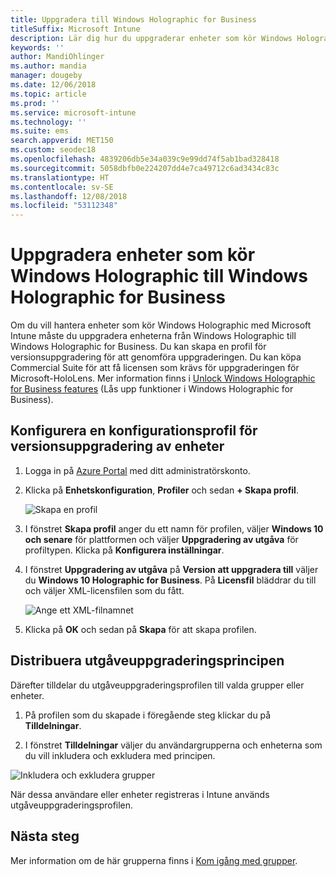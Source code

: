 ```yaml
---
title: Uppgradera till Windows Holographic for Business
titleSuffix: Microsoft Intune
description: Lär dig hur du uppgraderar enheter som kör Windows Holographic till Windows Holographic for Business
keywords: ''
author: MandiOhlinger
ms.author: mandia
manager: dougeby
ms.date: 12/06/2018
ms.topic: article
ms.prod: ''
ms.service: microsoft-intune
ms.technology: ''
ms.suite: ems
search.appverid: MET150
ms.custom: seodec18
ms.openlocfilehash: 4839206db5e34a039c9e99dd74f5ab1bad328418
ms.sourcegitcommit: 5058dbfb0e224207dd4e7ca49712c6ad3434c83c
ms.translationtype: HT
ms.contentlocale: sv-SE
ms.lasthandoff: 12/08/2018
ms.locfileid: "53112348"
---
```

# <a name="upgrade-devices-running-windows-holographic-to-windows-holographic-for-business"></a>Uppgradera enheter som kör Windows Holographic till Windows Holographic for Business


Om du vill hantera enheter som kör Windows Holographic med Microsoft Intune måste du uppgradera enheterna från Windows Holographic till Windows Holographic for Business. Du kan skapa en profil för versionsuppgradering för att genomföra uppgraderingen. Du kan köpa Commercial Suite för att få licensen som krävs för uppgraderingen för Microsoft-HoloLens. Mer information finns i [Unlock Windows Holographic for Business features](https://docs.microsoft.com/hololens/hololens-upgrade-enterprise) (Lås upp funktioner i Windows Holographic for Business).

## <a name="to-set-up-an-edition-upgrade-device-configuration-profile"></a>Konfigurera en konfigurationsprofil för versionsuppgradering av enheter

1. Logga in på [Azure Portal](https://portal.azure.com) med ditt administratörskonto.


2.  Klicka på **Enhetskonfiguration**, **Profiler** och sedan **+ Skapa profil**.

    ![Skapa en profil](media/Holographic-create-profile.png)

3.  I fönstret **Skapa profil** anger du ett namn för profilen, väljer **Windows 10 och senare** för plattformen och väljer **Uppgradering av utgåva** för profiltypen. Klicka på **Konfigurera inställningar**.

5. I fönstret **Uppgradering av utgåva** på **Version att uppgradera till** väljer du **Windows 10 Holographic for Business**. På **Licensfil** bläddrar du till och väljer XML-licensfilen som du fått.

    ![Ange ett XML-filnamnet](media/Holographic-edition-upgrade.png)
 
5.  Klicka på **OK** och sedan på **Skapa** för att skapa profilen.


## <a name="deploy-the-edition-upgrade-policy"></a>Distribuera utgåveuppgraderingsprincipen

Därefter tilldelar du utgåveuppgraderingsprofilen till valda grupper eller enheter.

1. På profilen som du skapade i föregående steg klickar du på **Tilldelningar**.

2. I fönstret **Tilldelningar** väljer du användargrupperna och enheterna som du vill inkludera och exkludera med principen.

![Inkludera och exkludera grupper](media/Holographic-groups.PNG)

När dessa användare eller enheter registreras i Intune används utgåveuppgraderingsprofilen. 

## <a name="next-steps"></a>Nästa steg

Mer information om de här grupperna finns i [Kom igång med grupper](get-started-groups.md).


